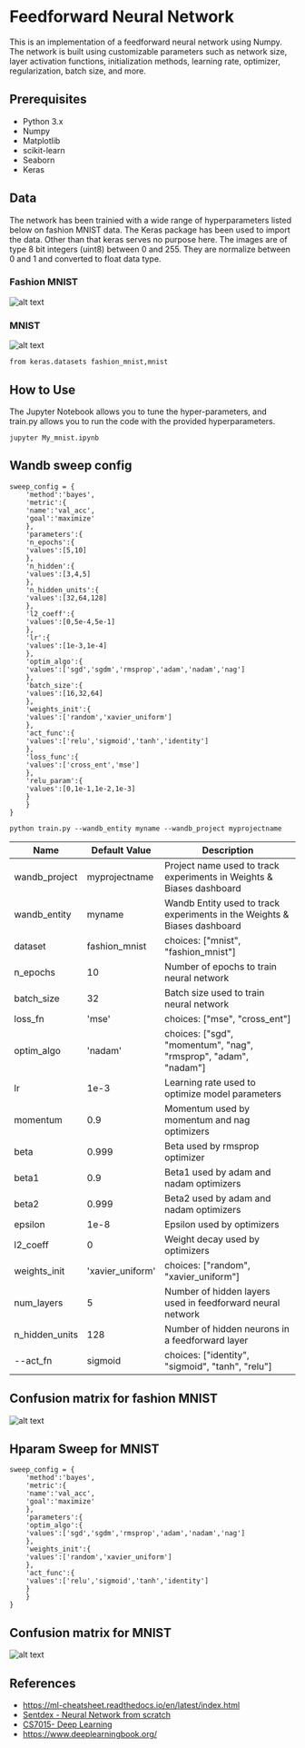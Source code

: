 # Feedforward Neural Network
This is an implementation of a feedforward neural network using Numpy. The network is built using customizable parameters such as network size, layer activation functions, initialization methods, learning rate, optimizer, regularization, batch size, and more.

## Prerequisites
- Python 3.x
- Numpy
- Matplotlib
- scikit-learn
- Seaborn
- Keras

## Data
The network has been trainied with a wide range of hyperparameters listed below on fashion MNIST data. The Keras package has been used to import the data. Other than that keras serves no purpose here. The images are of type 8 bit integers (uint8) between 0 and 255. They are normalize between 0 and 1 and converted to float data type.

### Fashion MNIST
![alt text](https://github.com/Vishwanath1999/cs6901_assignment1/blob/master/fashion_mnist.png)
### MNIST
![alt text](https://github.com/Vishwanath1999/cs6901_assignment1/blob/master/mnist.png)

```
from keras.datasets fashion_mnist,mnist
```

## How to Use
The Jupyter Notebook allows you to tune the hyper-parameters, and train.py allows you to run the code with the provided hyperparameters.

```
jupyter My_mnist.ipynb
```
## Wandb sweep config
```
sweep_config = {
    'method':'bayes',
    'metric':{
    'name':'val_acc',
    'goal':'maximize'
    },
    'parameters':{
    'n_epochs':{
    'values':[5,10]
    },
    'n_hidden':{
    'values':[3,4,5]
    },
    'n_hidden_units':{
    'values':[32,64,128]
    },
    'l2_coeff':{
    'values':[0,5e-4,5e-1]
    },
    'lr':{
    'values':[1e-3,1e-4]
    },
    'optim_algo':{
    'values':['sgd','sgdm','rmsprop','adam','nadam','nag']
    },
    'batch_size':{
    'values':[16,32,64]
    },
    'weights_init':{
    'values':['random','xavier_uniform']
    },
    'act_func':{
    'values':['relu','sigmoid','tanh','identity']
    },
    'loss_func':{
    'values':['cross_ent','mse']
    },
    'relu_param':{
    'values':[0,1e-1,1e-2,1e-3]
    }
    }
}

```
```
python train.py --wandb_entity myname --wandb_project myprojectname
```
| Name | Default Value | Description |
| -------- | -------- | -------- |
|wandb_project|myprojectname|Project name used to track experiments in Weights & Biases dashboard|
|wandb_entity|myname|Wandb Entity used to track experiments in the Weights & Biases dashboard|
|dataset|fashion_mnist|choices: ["mnist", "fashion_mnist"]|
|n_epochs|10|Number of epochs to train neural network|
|batch_size|32|Batch size used to train neural network|
|loss_fn|'mse'|choices: ["mse", "cross_ent"]|
|optim_algo|'nadam'|choices: ["sgd", "momentum", "nag", "rmsprop", "adam", "nadam"]|
|lr|1e-3|Learning rate used to optimize model parameters|
|momentum|0.9|Momentum used by momentum and nag optimizers|
|beta|0.999|Beta used by rmsprop optimizer|
|beta1|0.9|Beta1 used by adam and nadam optimizers|
|beta2|0.999|Beta2 used by adam and nadam optimizers|
|epsilon|1e-8|Epsilon used by optimizers|
|l2_coeff|0|Weight decay used by optimizers|
|weights_init|'xavier_uniform'|choices: ["random", "xavier_uniform"]|
|num_layers|5|Number of hidden layers used in feedforward neural network|
|n_hidden_units|128|Number of hidden neurons in a feedforward layer|
|--act_fn|sigmoid|choices: ["identity", "sigmoid", "tanh", "relu"]|

## Confusion matrix for fashion MNIST
![alt text](https://github.com/Vishwanath1999/cs6901_assignment1/blob/master/confusion_matrix.png)

## Hparam Sweep for MNIST
```
sweep_config = {
    'method':'bayes',
    'metric':{
    'name':'val_acc',
    'goal':'maximize'
    },
    'parameters':{
    'optim_algo':{
    'values':['sgd','sgdm','rmsprop','adam','nadam','nag']
    },
    'weights_init':{
    'values':['random','xavier_uniform']
    },
    'act_func':{
    'values':['relu','sigmoid','tanh','identity']
    }
    }
}
```

## Confusion matrix for MNIST
![alt text](https://github.com/Vishwanath1999/cs6901_assignment1/blob/master/conf_mat_mnist.png)

## References
- https://ml-cheatsheet.readthedocs.io/en/latest/index.html
- [Sentdex - Neural Network from scratch](https://youtube.com/playlist?list=PLQVvvaa0QuDcjD5BAw2DxE6OF2tius3V3)
- [CS7015- Deep Learning](https://youtube.com/playlist?list=PLyqSpQzTE6M9gCgajvQbc68Hk_JKGBAYT)
- https://www.deeplearningbook.org/
